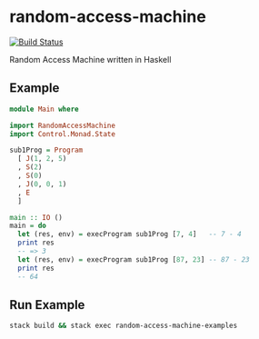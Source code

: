 # random-access-machine
[![Build Status](https://travis-ci.com/nwtgck/random-access-machine-haskell.svg?token=TuxNpqznwwyy7hyJwBVm&branch=develop)](https://travis-ci.com/nwtgck/random-access-machine-haskell)

Random Access Machine written in Haskell

## Example

```hs
module Main where

import RandomAccessMachine
import Control.Monad.State

sub1Prog = Program
  [ J(1, 2, 5)
  , S(2)
  , S(0)
  , J(0, 0, 1)
  , E
  ]

main :: IO ()
main = do
  let (res, env) = execProgram sub1Prog [7, 4]   -- 7 - 4
  print res
  -- => 3
  let (res, env) = execProgram sub1Prog [87, 23] -- 87 - 23
  print res
  -- 64
```

## Run Example

```bash
stack build && stack exec random-access-machine-examples
```